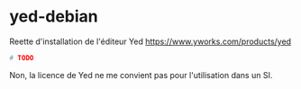 # yed-debian
Reette d'installation de l'éditeur Yed https://www.yworks.com/products/yed

```bash
# TODO
```
Non, la licence de Yed ne me convient pas pour l'utilisation dans un SI.
